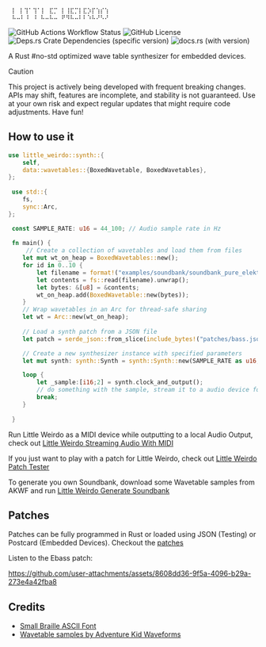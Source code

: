 ```
 ⡇ ⡇⢹⠁⢹⠁⡇ ⣏⡉ ⡇⢸⣏⡉⡇⣏⡱⡏⢱⡎⢱
 ⠧⠤⠇⠸ ⠸ ⠧⠤⠧⠤ ⠟⠻⠧⠤⠇⠇⠱⠧⠜⠣⠜
```
![GitHub Actions Workflow Status](https://img.shields.io/github/actions/workflow/status/hi-squeaky-things/little-weirdo/rust.yml?branch=main)
![GitHub License](https://img.shields.io/github/license/hi-squeaky-things/little-weirdo)
![Deps.rs Crate Dependencies (specific version)](https://img.shields.io/deps-rs/little_weirdo/0.1.0)
![docs.rs (with version)](https://img.shields.io/docsrs/little_weirdo/0.1.0?style=flat)


A Rust #no-std optimized wave table synthesizer for embedded devices.

> [!CAUTION]
> This project is actively being developed with frequent breaking changes. APIs may shift, features are incomplete, and stability is not guaranteed. Use at your own risk and expect regular updates that might require code adjustments. Have fun!

## How to use it

``` rust
use little_weirdo::synth::{
    self,
    data::wavetables::{BoxedWavetable, BoxedWavetables},
};
 
 use std::{
    fs,
    sync::Arc,
};

 const SAMPLE_RATE: u16 = 44_100; // Audio sample rate in Hz
 
 fn main() {
     // Create a collection of wavetables and load them from files
    let mut wt_on_heap = BoxedWavetables::new();
    for id in 0..10 {
        let filename = format!("examples/soundbank/soundbank_pure_elektro/src/wav{}.raw", id);
        let contents = fs::read(filename).unwrap();
        let bytes: &[u8] = &contents;
        wt_on_heap.add(BoxedWavetable::new(bytes));
    }
    // Wrap wavetables in an Arc for thread-safe sharing
    let wt = Arc::new(wt_on_heap);
    
    // Load a synth patch from a JSON file
    let patch = serde_json::from_slice(include_bytes!("patches/bass.json")).unwrap();

    // Create a new synthesizer instance with specified parameters
    let mut synth: synth::Synth = synth::Synth::new(SAMPLE_RATE as u16, &patch, Arc::clone(&wt));

    loop {
        let _sample:[i16;2] = synth.clock_and_output();
        // do something with the sample, stream it to a audio device for example
        break;
    }
    
 }
```

Run Little Weirdo as a MIDI device while outputting to a local Audio Output, check out [Little Weirdo Streaming Audio With MIDI](examples/little_weirdo_streaming_audio_with_midi.rs)

If you just want to play with a patch for Little Weirdo, check out [Little Weirdo Patch Tester](examples/little_weirdo_patch_tester.rs)

To generate you own Soundbank, download some Wavetable samples from AKWF and run [Little Weirdo Generate Soundbank](examples/little_weirdo_generate_soundbanks.rs)

## Patches

Patches can be fully programmed in Rust or loaded using JSON (Testing) or Postcard (Embedded Devices).  Checkout the [patches](examples/patches/)

Listen to the Ebass patch:



https://github.com/user-attachments/assets/8608dd36-9f5a-4096-b29a-273e4a42fba8



## Credits

- [Small Braille ASCII Font](https://patorjk.com/software/taag/#p=display&f=Small+Braille&t=LITTLE+WEIRDO&x=rainbow1&v=1&h=1&w=80&we=false)
- [Wavetable samples by Adventure Kid Waveforms ](https://github.com/KristofferKarlAxelEkstrand/AKWF-FREE)
